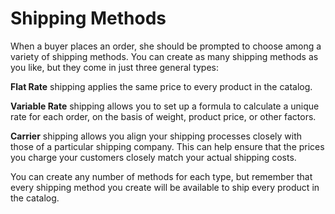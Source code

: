 # Shipping Methods [](id=shipping-methods)

When a buyer places an order, she should be prompted to choose among a variety
of shipping methods. You can create as many shipping methods as you like, but
they come in just three general types:

**Flat Rate** shipping applies the same price to every product in the catalog.

**Variable Rate** shipping allows you to set up a formula to calculate a unique
rate for each order, on the basis of weight, product price, or other factors.

**Carrier** shipping allows you align your shipping processes closely with
those of a particular shipping company. This can help ensure that the prices you
charge your customers closely match your actual shipping costs.

You can create any number of methods for each type, but remember that every
shipping method you create will be available to ship every product in the
catalog.

